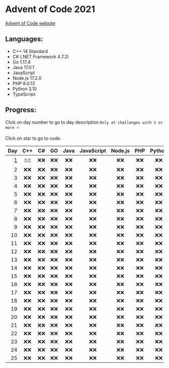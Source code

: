 # Advent of Code 2021

[Advent of Code website](https://adventofcode.com/2021)

## Languages:

- C++ 14 Standard
- C# (.NET Framework 4.7.2)
- Go 1.17.4
- Java 17.0.1
- JavaScript
- Node.js 17.2.0
- PHP 8.0.13
- Python 3.10
- TypeScript

## Progress:

Click on day number to go to day description `Only at challenges with 1 or more ⭐`

Click on star to go to code.

|         Day |            C++             |  C#  |  GO  | Java | JavaScript | Node.js | PHP  | Python | TypeScript |
| ----------: | :------------------------: | :--: | :--: | :--: | :--------: | :-----: | :--: | :----: | :--------: |
| [ 1][d1url] | [⭐][cppd1p1][⭐][cppd1p2] | ❌❌ | ❌❌ | ❌❌ |    ❌❌    |  ❌❌   | ❌❌ |  ❌❌  |    ❌❌    |
|           2 |            ❌❌            | ❌❌ | ❌❌ | ❌❌ |    ❌❌    |  ❌❌   | ❌❌ |  ❌❌  |    ❌❌    |
|           3 |            ❌❌            | ❌❌ | ❌❌ | ❌❌ |    ❌❌    |  ❌❌   | ❌❌ |  ❌❌  |    ❌❌    |
|           4 |            ❌❌            | ❌❌ | ❌❌ | ❌❌ |    ❌❌    |  ❌❌   | ❌❌ |  ❌❌  |    ❌❌    |
|           5 |            ❌❌            | ❌❌ | ❌❌ | ❌❌ |    ❌❌    |  ❌❌   | ❌❌ |  ❌❌  |    ❌❌    |
|           6 |            ❌❌            | ❌❌ | ❌❌ | ❌❌ |    ❌❌    |  ❌❌   | ❌❌ |  ❌❌  |    ❌❌    |
|           7 |            ❌❌            | ❌❌ | ❌❌ | ❌❌ |    ❌❌    |  ❌❌   | ❌❌ |  ❌❌  |    ❌❌    |
|           8 |            ❌❌            | ❌❌ | ❌❌ | ❌❌ |    ❌❌    |  ❌❌   | ❌❌ |  ❌❌  |    ❌❌    |
|           9 |            ❌❌            | ❌❌ | ❌❌ | ❌❌ |    ❌❌    |  ❌❌   | ❌❌ |  ❌❌  |    ❌❌    |
|          10 |            ❌❌            | ❌❌ | ❌❌ | ❌❌ |    ❌❌    |  ❌❌   | ❌❌ |  ❌❌  |    ❌❌    |
|          11 |            ❌❌            | ❌❌ | ❌❌ | ❌❌ |    ❌❌    |  ❌❌   | ❌❌ |  ❌❌  |    ❌❌    |
|          12 |            ❌❌            | ❌❌ | ❌❌ | ❌❌ |    ❌❌    |  ❌❌   | ❌❌ |  ❌❌  |    ❌❌    |
|          13 |            ❌❌            | ❌❌ | ❌❌ | ❌❌ |    ❌❌    |  ❌❌   | ❌❌ |  ❌❌  |    ❌❌    |
|          14 |            ❌❌            | ❌❌ | ❌❌ | ❌❌ |    ❌❌    |  ❌❌   | ❌❌ |  ❌❌  |    ❌❌    |
|          15 |            ❌❌            | ❌❌ | ❌❌ | ❌❌ |    ❌❌    |  ❌❌   | ❌❌ |  ❌❌  |    ❌❌    |
|          16 |            ❌❌            | ❌❌ | ❌❌ | ❌❌ |    ❌❌    |  ❌❌   | ❌❌ |  ❌❌  |    ❌❌    |
|          17 |            ❌❌            | ❌❌ | ❌❌ | ❌❌ |    ❌❌    |  ❌❌   | ❌❌ |  ❌❌  |    ❌❌    |
|          18 |            ❌❌            | ❌❌ | ❌❌ | ❌❌ |    ❌❌    |  ❌❌   | ❌❌ |  ❌❌  |    ❌❌    |
|          19 |            ❌❌            | ❌❌ | ❌❌ | ❌❌ |    ❌❌    |  ❌❌   | ❌❌ |  ❌❌  |    ❌❌    |
|          20 |            ❌❌            | ❌❌ | ❌❌ | ❌❌ |    ❌❌    |  ❌❌   | ❌❌ |  ❌❌  |    ❌❌    |
|          21 |            ❌❌            | ❌❌ | ❌❌ | ❌❌ |    ❌❌    |  ❌❌   | ❌❌ |  ❌❌  |    ❌❌    |
|          22 |            ❌❌            | ❌❌ | ❌❌ | ❌❌ |    ❌❌    |  ❌❌   | ❌❌ |  ❌❌  |    ❌❌    |
|          23 |            ❌❌            | ❌❌ | ❌❌ | ❌❌ |    ❌❌    |  ❌❌   | ❌❌ |  ❌❌  |    ❌❌    |
|          24 |            ❌❌            | ❌❌ | ❌❌ | ❌❌ |    ❌❌    |  ❌❌   | ❌❌ |  ❌❌  |    ❌❌    |
|          25 |            ❌❌            | ❌❌ | ❌❌ | ❌❌ |    ❌❌    |  ❌❌   | ❌❌ |  ❌❌  |    ❌❌    |

[d1url]: https://adventofcode.com/2021/day/1
[cppd1p1]: cpp/Day1.cpp#3
[cppd1p2]: cpp/Day1.cpp#23
